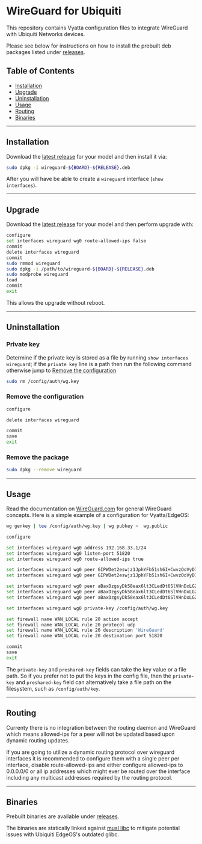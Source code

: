 WireGuard for Ubiquiti
======================

This repository contains Vyatta configuration files to integrate WireGuard with Ubiquiti Networks devices.

Please see below for instructions on how to install the prebuilt deb packages listed under [releases](https://github.com/WireGuard/wireguard-vyatta-ubnt/releases).

Table of Contents
-----------------

* [Installation](#installation)
* [Upgrade](#upgrade)
* [Uninstallation](#uninstallation)
* [Usage](#usage)
* [Routing](#routing)
* [Binaries](#binaries)

---

Installation
------------

Download the [latest release](https://github.com/WireGuard/wireguard-vyatta-ubnt/releases) for your model and then install it via:

```bash
sudo dpkg -i wireguard-${BOARD}-${RELEASE}.deb
```

After you will have be able to create a `wireguard` interface (`show interfaces`).

---

Upgrade
-------

Download the [latest release](https://github.com/WireGuard/wireguard-vyatta-ubnt/releases) for your model and then perform upgrade with:

```bash
configure
set interfaces wireguard wg0 route-allowed-ips false
commit
delete interfaces wireguard
commit
sudo rmmod wireguard
sudo dpkg -i /path/to/wireguard-${BOARD}-${RELEASE}.deb
sudo modprobe wireguard
load
commit
exit
```

This allows the upgrade without reboot.

---

Uninstallation
--------------

### Private key ###

Determine if the private key is stored as a file by running `show interfaces wireguard`; if the  `private key` line is a path then run the following command otherwise jump to [Remove the configuration](#remove-the-configuration)

```bash
sudo rm /config/auth/wg.key
```

### Remove the configuration ###

```bash
configure

delete interfaces wireguard

commit
save
exit
```

### Remove the package ###

```bash
sudo dpkg --remove wireguard
```

---

Usage
-----

Read the documentation on [WireGuard.com](https://www.wireguard.com/) for general WireGuard concepts. Here is a simple example of a configuration for Vyatta/EdgeOS:

```bash
wg genkey | tee /config/auth/wg.key | wg pubkey >  wg.public

configure

set interfaces wireguard wg0 address 192.168.33.1/24
set interfaces wireguard wg0 listen-port 51820
set interfaces wireguard wg0 route-allowed-ips true

set interfaces wireguard wg0 peer GIPWDet2eswjz1JphYFb51sh6I+CwvzOoVyD7z7kZVc= endpoint example1.org:29922
set interfaces wireguard wg0 peer GIPWDet2eswjz1JphYFb51sh6I+CwvzOoVyD7z7kZVc= allowed-ips 192.168.33.101/32

set interfaces wireguard wg0 peer aBaxDzgsyDk58eax6lt3CLedDt6SlVHnDxLG2K5UdV4= endpoint example2.net:51820
set interfaces wireguard wg0 peer aBaxDzgsyDk58eax6lt3CLedDt6SlVHnDxLG2K5UdV4= allowed-ips 192.168.33.102/32
set interfaces wireguard wg0 peer aBaxDzgsyDk58eax6lt3CLedDt6SlVHnDxLG2K5UdV4= allowed-ips 192.168.33.103/32

set interfaces wireguard wg0 private-key /config/auth/wg.key

set firewall name WAN_LOCAL rule 20 action accept
set firewall name WAN_LOCAL rule 20 protocol udp
set firewall name WAN_LOCAL rule 20 description 'WireGuard'
set firewall name WAN_LOCAL rule 20 destination port 51820

commit
save
exit
```

The `private-key` and `preshared-key` fields can take the key value or a file path. So if you prefer not to put the keys in the config file, then the `private-key` and `preshared-key` field can alternatively take a file path on the filesystem, such as `/config/auth/key`.

---

Routing
-------

Currenty there is no integration between the routing daemon and WireGuard which means allowed-ips for a peer will not be updated based upon dynamic routing updates.

If you are going to utilize a dynamic routing protocol over wireguard interfaces it is recommended to configure them with a single peer per interface, disable route-allowed-ips and either configure allowed-ips to 0.0.0.0/0 or all ip addresses which might ever be routed over the interface including any multicast addresses required by the routing protocol.

---

Binaries
--------

Prebuilt binaries are available under [releases](https://github.com/WireGuard/wireguard-vyatta-ubnt/releases).

The binaries are statically linked against [musl libc](https://www.musl-libc.org/) to mitigate potential issues with Ubiquiti EdgeOS's outdated glibc.
